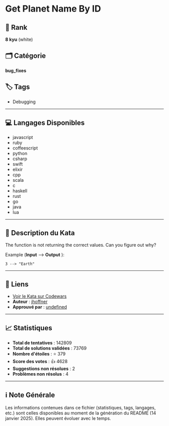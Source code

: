 # Get Planet Name By ID

## 🏅 Rank
**8 kyu** (white)

## 🗂️ Catégorie
**bug_fixes**

## 🏷️ Tags
- Debugging

---

## 💻 Langages Disponibles
- javascript
- ruby
- coffeescript
- python
- csharp
- swift
- elixir
- cpp
- scala
- c
- haskell
- rust
- go
- java
- lua

---

## 📜 Description du Kata

The function is not returning the correct values. Can you figure out why?

Example (**Input** --> **Output** ):
```
3 --> "Earth"
```

---

## 🔗 Liens
- [Voir le Kata sur Codewars](https://www.codewars.com/kata/515e188a311df01cba000003)
- **Auteur** : [jhoffner](https://www.codewars.com/users/jhoffner)
- **Approuvé par** : [undefined](undefined)

---

## 📈 Statistiques
- **Total de tentatives** : 142809
- **Total de solutions validées** : 73769
- **Nombre d'étoiles** : ⭐ 379
- **Score des votes** : 👍 4628
- **Suggestions non résolues** : 2
- **Problèmes non résolus** : 4

---

## ℹ️ Note Générale
Les informations contenues dans ce fichier (statistiques, tags, langages, etc.) sont celles disponibles au moment de la génération du README (14 janvier 2025). Elles peuvent évoluer avec le temps.
